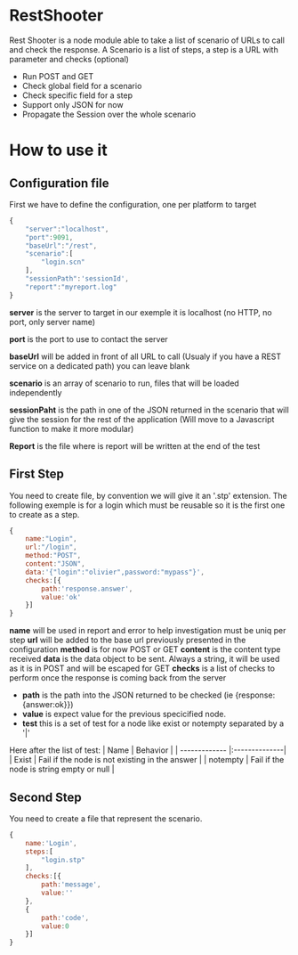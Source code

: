 RestShooter
===========

Rest Shooter is a node module able to take a list of scenario of URLs to call and check the response.
A Scenario is a list of steps, a step is a URL with parameter and checks (optional)


* Run POST and GET
* Check global field for a scenario
* Check specific field for a step
* Support only JSON for now
* Propagate the Session over the whole scenario
 
How to use it
=============

Configuration file
------------------
First we have to define the configuration, one per platform to target

```javascript
{
	"server":"localhost",
	"port":9091,
	"baseUrl":"/rest",
	"scenario":[
		"login.scn"
	],
	"sessionPath":'sessionId',
	"report":"myreport.log"
}
```

**server** is the server to target in our exemple it is localhost (no HTTP, no port, only server name)

**port** is the port to use to contact the server

**baseUrl** will be added in front of all URL to call (Usualy if you have a REST service on a dedicated path) you can leave blank

**scenario** is an array of scenario to run, files that will be loaded independently

**sessionPaht** is the path in one of the JSON returned in the scenario that will give the session for the rest of the application (Will move to a Javascript function to make it more modular)

**Report** is the file where is report will be written at the end of the test

First Step
----------

You need to create file, by convention we will give it an '.stp' extension. The following exemple is for a login which must be reusable so it is the first one to create as a step.

```javascript
{
	name:"Login",
	url:"/login",
	method:"POST",
	content:"JSON",
	data:'{"login":"olivier",password:"mypass"}',
	checks:[{
		path:'response.answer',
		value:'ok'
	}]
}
```
**name** will be used in report and error to help investigation must be uniq per step
**url** will be added to the base url previously presented in the configuration
**method** is for now POST or GET
**content** is the content type received
**data** is the data object to be sent. Always a string, it will be used as it is in POST and will be escaped for GET
**checks** is a list of checks to perform once the response is coming back from the server
  * **path** is the path into the JSON returned to be checked (ie {response:{answer:ok}})
  * **value** is expect value for the previous specicified node.
  * **test** this is a set of test for a node like exist or notempty separated by a '|'

Here after the list of test:
| Name          | Behavior      |
| ------------- |:--------------|
| Exist         | Fail if the node is not existing in the answer |
| notempty      | Fail if the node is string empty or null       |


Second Step
----------

You need to create a file that represent the scenario.

```javascript
{
	name:'Login',
	steps:[	
		"login.stp"
	],
	checks:[{
		path:'message',
		value:''
	},
	{
		path:'code',
		value:0
	}]
}
```